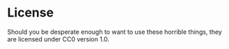 License
=======

Should you be desperate enough to want to use these horrible things,
they are licensed under CC0 version 1.0.
